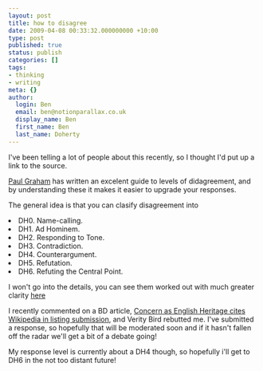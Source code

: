 ```yaml
---
layout: post
title: how to disagree
date: 2009-04-08 00:33:32.000000000 +10:00
type: post
published: true
status: publish
categories: []
tags:
- thinking
- writing
meta: {}
author:
  login: Ben
  email: ben@notionparallax.co.uk
  display_name: Ben
  first_name: Ben
  last_name: Doherty
---
```

<p>I've been telling a lot of people about this recently, so I thought I'd put up a link to the source.</p>
<p><a href="http://www.paulgraham.com/" title="essayist of spectacular insight">Paul Graham</a> has written an excelent guide to levels of didagreement, and by understanding these it makes it easier to upgrade your responses.</p>
<p>The general idea is that you can clasify disagreement into</p>
<li>DH0. Name-calling.</li>
<li>DH1. Ad Hominem.</li>
<li>DH2. Responding to Tone.</li>
<li>DH3. Contradiction.</li>
<li>DH4. Counterargument.</li>
<li>DH5. Refutation.</li>
<li>DH6. Refuting the Central Point.</li>
<p>I won't go into the details, you can see them worked out with much greater clarity <a href="http://www.paulgraham.com/disagree.html" target="_blank">here</a></p>
<p>I recently commented on a BD article, <a href="http://www.bdonline.co.uk/story.asp?storycode=3136686" target="_blank">Concern as English Heritage cites Wikipedia in listing submission</a>, and Verity Bird rebutted me. I've submitted a response, so hopefully that will be moderated soon and if it hasn't fallen off the radar we'll get a bit of a debate going!</p>
<p>My response level is currently about a DH4 though, so hopefully i'll get to DH6 in the not too distant future!</p>
